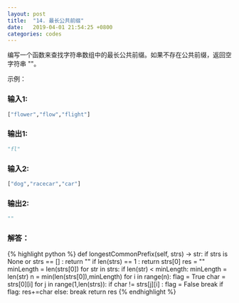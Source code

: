 ```yaml
---
layout: post
title:  "14. 最长公共前缀"
date:   2019-04-01 21:54:25 +0800
categories: codes
---
```



编写一个函数来查找字符串数组中的最长公共前缀。如果不存在公共前缀，返回空字符串 ""。  

示例：  

### 输入1:
```Python
["flower","flow","flight"]  
```
### 输出1:  
```Python
"fl"
```

### 输入2: 
```Python
["dog","racecar","car"]  
```
### 输出2:  
```Python
""
```

### 解答：  

{% highlight python %}
def longestCommonPrefix(self, strs) -> str:
    if strs is None or strs == [] : return ""
    if len(strs) == 1 : return strs[0]
    res = ""
    minLength = len(strs[0])
    for str in strs:
        if len(str) < minLength: minLength = len(str)
    n = min(len(strs[0]),minLength)
    for i in range(n):
        flag = True
        char = strs[0][i]
        for j in range(1,len(strs)):
            if char != strs[j][i] :
                flag = False
                break
        if flag: res+=char
        else: break
    return res
{% endhighlight %}
